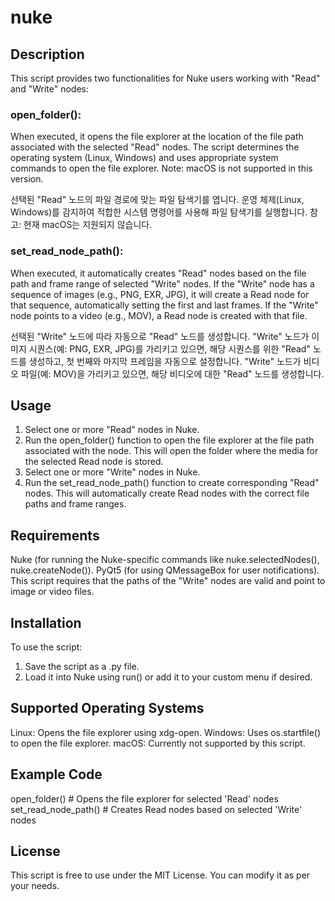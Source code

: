 # nuke

## Description
This script provides two functionalities for Nuke users working with "Read" and "Write" nodes:

### open_folder():
When executed, it opens the file explorer at the location of the file path associated with the selected "Read" nodes.
The script determines the operating system (Linux, Windows) and uses appropriate system commands to open the file explorer.
Note: macOS is not supported in this version.

선택된 "Read" 노드의 파일 경로에 맞는 파일 탐색기를 엽니다.
운영 체제(Linux, Windows)를 감지하여 적합한 시스템 명령어를 사용해 파일 탐색기를 실행합니다.
참고: 현재 macOS는 지원되지 않습니다.

### set_read_node_path():
When executed, it automatically creates "Read" nodes based on the file path and frame range of selected "Write" nodes.
If the "Write" node has a sequence of images (e.g., PNG, EXR, JPG), it will create a Read node for that sequence, automatically setting the first and last frames.
If the "Write" node points to a video (e.g., MOV), a Read node is created with that file.

선택된 "Write" 노드에 따라 자동으로 "Read" 노드를 생성합니다.
"Write" 노드가 이미지 시퀀스(예: PNG, EXR, JPG)를 가리키고 있으면, 해당 시퀀스를 위한 "Read" 노드를 생성하고, 첫 번째와 마지막 프레임을 자동으로 설정합니다.
"Write" 노드가 비디오 파일(예: MOV)을 가리키고 있으면, 해당 비디오에 대한 "Read" 노드를 생성합니다.

## Usage
1. Select one or more "Read" nodes in Nuke.
2. Run the open_folder() function to open the file explorer at the file path associated with the node.
     This will open the folder where the media for the selected Read node is stored.
3. Select one or more "Write" nodes in Nuke.
4. Run the set_read_node_path() function to create corresponding "Read" nodes.
     This will automatically create Read nodes with the correct file paths and frame ranges.

## Requirements
Nuke (for running the Nuke-specific commands like nuke.selectedNodes(), nuke.createNode()).
PyQt5 (for using QMessageBox for user notifications).
This script requires that the paths of the "Write" nodes are valid and point to image or video files.

## Installation
To use the script:
1. Save the script as a .py file.
2. Load it into Nuke using run() or add it to your custom menu if desired.

## Supported Operating Systems
Linux: Opens the file explorer using xdg-open.
Windows: Uses os.startfile() to open the file explorer.
macOS: Currently not supported by this script.

## Example Code

open_folder()   # Opens the file explorer for selected 'Read' nodes
set_read_node_path()  # Creates Read nodes based on selected 'Write' nodes

## License
This script is free to use under the MIT License. You can modify it as per your needs.
